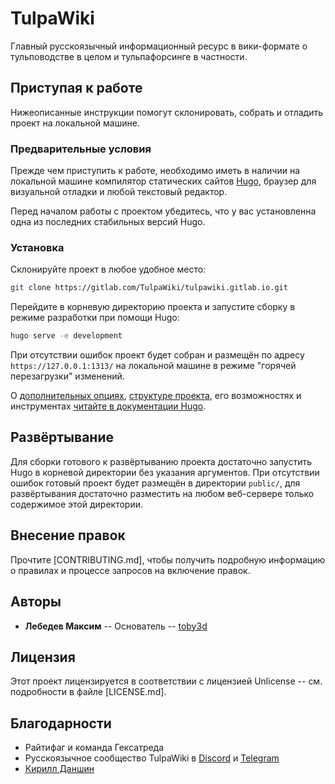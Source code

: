 # TulpaWiki

Главный русскоязычный информационный ресурс в вики-формате о тульповодстве в целом и тульпафорсинге в частности.

## Приступая к работе

Нижеописанные инструкции помогут склонировать, собрать и отладить проект на локальной машине.

### Предварительные условия

Прежде чем приступить к работе, необходимо иметь в наличии на локальной машине компилятор статических сайтов [Hugo](https://gohugo.io/getting-started/installing/), браузер для визуальной отладки и любой текстовый редактор.

Перед началом работы с проектом убедитесь, что у вас установленна одна из последних стабильных версий Hugo.

### Установка

Склонируйте проект в любое удобное место:

```bash
git clone https://gitlab.com/TulpaWiki/tulpawiki.gitlab.io.git
```

Перейдите в корневую директорию проекта и запустите сборку в режиме разработки при помощи Hugo:

```bash
hugo serve -e development
```

При отсутствии ошибок проект будет собран и размещён по адресу `https://127.0.0.1:1313/` на локальной машине в режиме "горячей перезагрузки" изменений.

О [дополнительных опциях](https://gohugo.io/getting-started/usage/), [структуре проекта](https://gohugo.io/getting-started/directory-structure/), его возможностях и инструментах [читайте в документации Hugo](https://gohugo.io/documentation/).

## Развёртывание

Для сборки готового к развёртыванию проекта достаточно запустить Hugo в корневой директории без указания аргументов. При отсутствии ошибок готовый проект будет размещён в директории `public/`, для развёртывания достаточно разместить на любом веб-сервере только содержимое этой директории.

## Внесение правок

Прочтите [CONTRIBUTING.md], чтобы получить подробную информацию о правилах и процессе запросов на включение правок.

## Авторы

* **Лебедев Максим** -- Основатель -- [toby3d](https://toby3d.me/)

## Лицензия

Этот проект лицензируется в соответствии с лицензией Unlicense -- см. подробности в файле [LICENSE.md].

## Благодарности

* Райтифаг и команда Гексатреда
* Русскоязычное сообщество TulpaWiki в [Discord](https://discord.gg/dv5kpGs) и [Telegram](https://t.me/joinchat/AkuYY0ExBslQKlt2CRDazA)
* [Кирилл Даншин](https://danshin.pro/)
